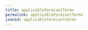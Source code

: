 ```yaml
---
title: applicableForecastTerms
permalink: applicableForecastTerms
jsonid: applicableforecastterms
---
```

